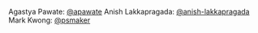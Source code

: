 Agastya Pawate: [@apawate](github.com/apawate)
Anish Lakkapragada: [@anish-lakkapragada](github.com/anish-lakkapragada)
Mark Kwong: [@psmaker](github.com/psmaker)
